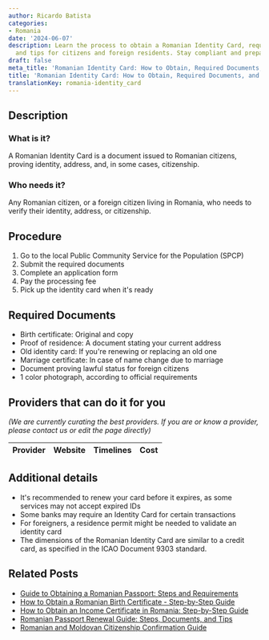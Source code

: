 ```yaml
---
author: Ricardo Batista
categories:
- Romania
date: '2024-06-07'
description: Learn the process to obtain a Romanian Identity Card, required documents,
  and tips for citizens and foreign residents. Stay compliant and prepared.
draft: false
meta_title: 'Romanian Identity Card: How to Obtain, Required Documents, and More'
title: 'Romanian Identity Card: How to Obtain, Required Documents, and More'
translationKey: romania-identity_card
---
```


## Description
### What is it?
A Romanian Identity Card is a document issued to Romanian citizens, proving identity, address, and, in some cases, citizenship. 

### Who needs it?
Any Romanian citizen, or a foreign citizen living in Romania, who needs to verify their identity, address, or citizenship.

## Procedure

1. Go to the local Public Community Service for the Population (SPCP)
2. Submit the required documents
3. Complete an application form
4. Pay the processing fee
5. Pick up the identity card when it's ready

## Required Documents

- Birth certificate: Original and copy
- Proof of residence: A document stating your current address
- Old identity card: If you're renewing or replacing an old one
- Marriage certificate: In case of name change due to marriage
- Document proving lawful status for foreign citizens
- 1 color photograph, according to official requirements

## Providers that can do it for you

_(We are currently curating the best providers. If you are or know a provider, please contact us or edit the page directly)_

| Provider        |     Website     |     Timelines    |       Cost      |
| --------------- | --------------- |  :-------------: | :-------------: |

## Additional details
- It's recommended to renew your card before it expires, as some services may not accept expired IDs
- Some banks may require an Identity Card for certain transactions
- For foreigners, a residence permit might be needed to validate an identity card
- The dimensions of the Romanian Identity Card are similar to a credit card, as specified in the ICAO Document 9303 standard.


## Related Posts

- [Guide to Obtaining a Romanian Passport: Steps and Requirements](https://tramitit.com/guides/romania/passport/)
- [How to Obtain a Romanian Birth Certificate - Step-by-Step Guide](https://tramitit.com/guides/romania/birth_certificate/)
- [How to Obtain an Income Certificate in Romania: Step-by-Step Guide](https://tramitit.com/guides/romania/income_certificate/)
- [Romanian Passport Renewal Guide: Steps, Documents, and Tips](https://tramitit.com/guides/romania/passport_renewal/)
- [Romanian and Moldovan Citizenship Confirmation Guide](https://tramitit.com/guides/romania/citizenship_confirmation/)